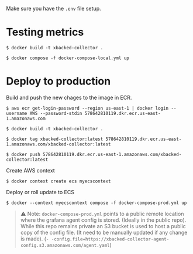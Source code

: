 Make sure you have the `.env` file setup.

# Testing metrics
```
$ docker build -t xbacked-collector .
```
```
$ docker compose -f docker-compose-local.yml up
```



# Deploy to production

Build and push the new chages to the image in ECR.
```
$ aws ecr get-login-password --region us-east-1 | docker login --username AWS --password-stdin 578642810119.dkr.ecr.us-east-1.amazonaws.com
```
```
$ docker build -t xbacked-collector .
```
```
$ docker tag xbacked-collector:latest 578642810119.dkr.ecr.us-east-1.amazonaws.com/xbacked-collector:latest
```
```
$ docker push 578642810119.dkr.ecr.us-east-1.amazonaws.com/xbacked-collector:latest
```
Create AWS context
```
$ docker context create ecs myecscontext
```
Deploy or roll update to ECS
```
$ docker --context myecscontext compose -f docker-compose-prod.yml up
```

> :warning: Note: `docker-compose-prod.yml` points to a public remote location where the grafana agent config is stored. (Ideally in the public repo).
> While this repo remains private an S3 bucket is used to host a public copy of the config file. (It need to be manually updated if any change is made).
(`- -config.file=https://xbacked-collector-agent-config.s3.amazonaws.com/agent.yaml`)